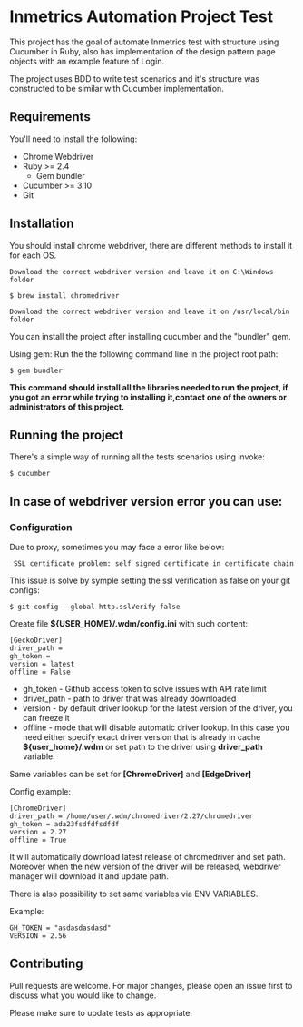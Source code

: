 # Inmetrics Automation Project Test
This project has the goal of automate Inmetrics test with structure using Cucumber in Ruby, also has
implementation of the design pattern page objects with an example feature of Login.

The project uses BDD to write test scenarios and it's structure was constructed to be similar with Cucumber implementation.

## Requirements

You'll need to install the following:
- Chrome Webdriver
- Ruby >= 2.4
    * Gem bundler
- Cucumber >= 3.10
- Git

## Installation
You should install chrome webdriver, there are different methods to install it for each OS.
```Windows
Download the correct webdriver version and leave it on C:\Windows folder
```

```Mac OS
$ brew install chromedriver
```

```Linux
Download the correct webdriver version and leave it on /usr/local/bin folder
```


You can install the project after installing cucumber and the "bundler" gem.

Using gem:
Run the the following command line in the project root path:

```
$ gem bundler
```

**This command should install all the libraries needed to run the project, if you got an error while trying to installing it,contact one of the owners or administrators of this project.**


## Running the project

There's a simple way of running all the tests scenarios using invoke:

```
$ cucumber
```

## In case of webdriver version error you can use:

### Configuration

Due to proxy, sometimes you may face a error like below:

```
 SSL certificate problem: self signed certificate in certificate chain
```
This issue is solve by symple setting the ssl verification as false on your git configs:
```
$ git config --global http.sslVerify false
```

Create file **${USER_HOME}/.wdm/config.ini** with such content:

```
[GeckoDriver]
driver_path =
gh_token =
version = latest
offline = False
```
* gh_token - Github access token to solve issues with API rate limit
* driver_path - path to driver that was already downloaded
* version - by default driver lookup for the latest version of the driver, you can freeze it
* offline - mode that will disable automatic driver lookup. In this case you need either specify exact driver version that is already in cache **${user_home}/.wdm** or set path to the driver using **driver_path** variable.

Same variables can be set for **[ChromeDriver]** and **[EdgeDriver]**

Config example:

```
[ChromeDriver]
driver_path = /home/user/.wdm/chromedriver/2.27/chromedriver
gh_token = ada23fsdfdfsdfdf
version = 2.27
offline = True
```

It will automatically download latest release of chromedriver and set path. Moreover when the new version of the driver
will be released, webdriver manager will download it and update path.

There is also possibility to set same variables via ENV VARIABLES.

Example:

```
GH_TOKEN = "asdasdasdasd"
VERSION = 2.56
```

## Contributing
Pull requests are welcome. For major changes, please open an issue first to discuss what you would like to change.

Please make sure to update tests as appropriate.
